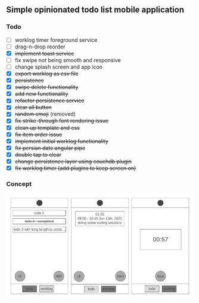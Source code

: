 ## Simple opinionated todo list mobile application

### Todo

- [ ] worklog timer foreground service
- [ ] drag-n-drop reorder
- [x] ~~implement toast service~~
- [ ] fix swipe not being smooth and responsive
- [ ] change splash screen and app icon
- [x] ~~export worklog as csv file~~
- [x] ~~persistence~~
- [x] ~~swipe delete functionality~~
- [x] ~~add new functionality~~
- [x] ~~refactor persistence service~~
- [x] ~~clear all button~~
- [x] ~~random emoji~~ (removed)
- [x] ~~fix strike-through font rendering issue~~
- [x] ~~clean up template and css~~
- [x] ~~fix item order issue~~
- [x] ~~implement initial worklog functionality~~
- [x] ~~fix persian date angular pipe~~
- [x] ~~double tap to clear~~
- [x] ~~change persistence layer using couchdb plugin~~
- [x] ~~fix worklog timer (add plugins to keep screen on)~~

### Concept

[![concept](./res/concept.png)](https://wireframe.cc/pro/pp/b6d863b93619372)
